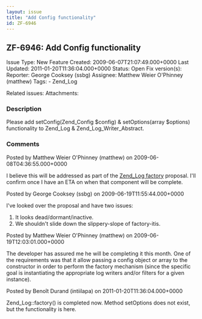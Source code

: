 ```yaml
---
layout: issue
title: "Add Config functionality"
id: ZF-6946
---
```


ZF-6946: Add Config functionality
---------------------------------

 Issue Type: New Feature Created: 2009-06-07T21:07:49.000+0000 Last Updated: 2011-01-20T11:36:04.000+0000 Status: Open Fix version(s): 
 Reporter:  George Cooksey (ssbg)  Assignee:  Matthew Weier O'Phinney (matthew)  Tags: - Zend\_Log
 
 Related issues: 
 Attachments: 
### Description

Please add setConfig(Zend\_Config $config) & setOptions(array $options) functionality to Zend\_Log & Zend\_Log\_Writer\_Abstract.

 

 

### Comments

Posted by Matthew Weier O'Phinney (matthew) on 2009-06-08T04:36:55.000+0000

I believe this will be addressed as part of the [Zend\_Log factory](http://framework.zend.com/wiki/display/ZFPROP/Zend_Log+factory%28%29+-+Martin+Roest) proposal. I'll confirm once I have an ETA on when that component will be complete.

 

 

Posted by George Cooksey (ssbg) on 2009-06-19T11:55:44.000+0000

I've looked over the proposal and have two issues:

1. It looks dead/dormant/inactive.
2. We shouldn't slide down the slippery-slope of factory-itis.
 


 

Posted by Matthew Weier O'Phinney (matthew) on 2009-06-19T12:03:01.000+0000

The developer has assured me he will be completing it this month. One of the requirements was that it allow passing a config object or array to the constructor in order to perform the factory mechanism (since the specific goal is instantiating the appropriate log writers and/or filters for a given instance).

 

 

Posted by Benoît Durand (intiilapa) on 2011-01-20T11:36:04.000+0000

Zend\_Log::factory() is completed now. Method setOptions does not exist, but the functionality is here.

 

 
